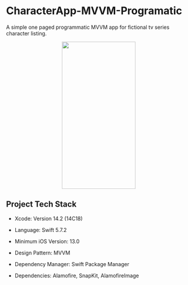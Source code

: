 # CharacterApp-MVVM-Programatic

A simple one paged programmatic MVVM app for fictional tv series character listing.

<p align="center">

<img src="https://user-images.githubusercontent.com/113910333/233091802-3d6a9d7d-b267-4b72-9c02-2c793f5788d1.png)" width="200" height="400">

</p>

## Project Tech Stack

* Xcode: Version 14.2 (14C18)

* Language: Swift 5.7.2

* Minimum iOS Version: 13.0

* Design Pattern: MVVM

* Dependency Manager: Swift Package Manager

* Dependencies: Alamofire, SnapKit, AlamofireImage
